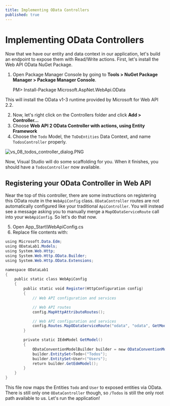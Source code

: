 ```yaml
---
title: Implementing OData Controllers
published: true
---
```


# Implementing OData Controllers

Now that we have our entity and data context in our application, let's build an endpoint to expose them with Read/Write actions. First, let's install the Web API OData NuGet Package.

1. Open Package Manager Console by going to **Tools > NuGet Package Manager > Package Manager Console**.

    PM> Install-Package Microsoft.AspNet.WebApi.OData

This will install the OData v1-3 runtime provided by Microsoft for Web API 2.2.

2. Now, let's right click on the Controllers folder and click **Add > Controller…**
3. Choose **Web API 2 OData Controller with actions, using Entity Framework**
4. Choose the `Todo` Model, the `ToDoEntities` Data Context, and name `TodosController` properly.

![vs_08_todos_controller_dialog.PNG]({{site.baseurl}}/img/vs_08_todos_controller_dialog.PNG)

Now, Visual Studio will do some scaffolding for you. When it finishes, you should have a `TodosController` now available.

## Registering your OData Controller in Web API

Near the top of this controller, there are some instructions on registering this OData route in the `WebApiConfig` class. `ODataController` routes are not automatically configured like your traditional `ApiController`. You will instead see a message asking you to manually merge a `MapODataServiceRoute` call into your `WebApiConfig`. So let's do that now.

5. Open App_Start\WebApiConfig.cs
6. Replace file contents with:

```c#
using Microsoft.Data.Edm;
using ODataLab1.Models;
using System.Web.Http;
using System.Web.Http.OData.Builder;
using System.Web.Http.OData.Extensions;

namespace ODataLab1
{
    public static class WebApiConfig
    {
        public static void Register(HttpConfiguration config)
        {
            // Web API configuration and services

            // Web API routes
            config.MapHttpAttributeRoutes();

            // Web API configuration and services
            config.Routes.MapODataServiceRoute("odata", "odata", GetModel());
        }

        private static IEdmModel GetModel()
        {
            ODataConventionModelBuilder builder = new ODataConventionModelBuilder();
            builder.EntitySet<Todo>("Todos");
            builder.EntitySet<User>("Users");
            return builder.GetEdmModel();
        }
    }
}
```

This file now maps the Entities `Todo` and `User` to exposed entities via OData. There is still only one `ODataController` though, so `/Todos` is still the only root path available to us. Let's run the application!
